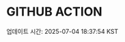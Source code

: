 # GITHUB ACTION
  <!-- START_UPDATED_TIME -->
  업데이트 시간: 2025-07-04 18:37:54 KST
  <!-- END_UPDATED_TIME -->

